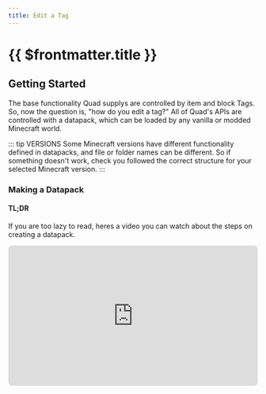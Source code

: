 ```yaml
---
title: Edit a Tag
---
```


# {{ $frontmatter.title }}

## Getting Started

The base functionality Quad supplys are controlled by item and block Tags. So, now the question is, "how do you edit a tag?" All of Quad's APIs are controlled with a datapack, which can be loaded by any vanilla or modded Minecraft world.

::: tip VERSIONS
Some Minecraft versions have different functionality defined in datapacks, and file or folder names can be different. So if something doesn't work, check you followed the correct structure for your selected Minecraft version.
:::

### Making a Datapack

#### TL;DR

If you are too lazy to read, heres a video you can watch about the steps on creating a datapack.

<iframe width="100%" style="aspect-ratio: 16 / 9; border-radius: 8px" src="https://www.youtube.com/embed/E0BLq5Ll37c" title="Making a Datapack" frameborder="0" allowfullscreen />

::: warning
Note that if you do watch the video, you will _probably_ do more than whats needed. So please only go up to them making the `data` folder, which is about 3:10 into the video. After that point, go to [Structuring a Datapack](#structuring-a-datapack).
:::

#### My tutorial

So, we need to make a datapack. Every datapack starts as a folder, with another folder and 2 files contained within. This main folder can be named anything you want, usually the name of the datapack itself in kebab-case. (`this-would-be-your-datapack-name`).

The first file you will make is probably the most important file in a datapack, this is the file that will let minecraft find and load your datapack. If for some reason you do **_not_** see your datapack in the Minecraft menu, check there isn't a mistake with this file (like spelling mistakes, the file named wrong, or missing data). The file `pack.mcmeta` contains very little information, with it using JSON formating, here you can put a description for your datapack, as well as defining the pack's "pack_format" version.

The latest version of Minecraft (as of writitng this) is 1.21.5, which uses the "pack_format" of 71. For other Minecraft versions and what "pack_format" number they use, please check the [Minecraft wiki](https://minecraft.wiki/w/Data_pack#Pack_format), it also includes any extra information like what each new "pack_format" added/changed.

```json [pack.mcmeta]
// COPY ME (and delete this line).
{
  "pack": {
    "description": "Some cool Datapack description, wow",
    "pack_format": 71
  }
}
```

The next file is an optional file, the `pack.png` which will act as a display image in the Minecraft menu. This image _needs_ to be a square to work properly in Minecraft, but its purely visual and Minecraft doesn't care if it doesn't exist or what the image is.

### Structuring a Datapack

Now we have the start of the datapack done, we need to talk about how were are going to structure this datapack to edit tags.

We will start with that last item in the main folder, a folder called `data/`, which will be placed with the `pack.mcmeta` and the `pack.png` (if you have one). So you should have these files and a data folder.

```
📂 <datapack-name>
├─ 📄 pack.mcmeta
├─ 📄 pack.png
└─ 📁 data
```

This `data` folder is where all the data of your datapack will be placed. Now in this `data` folder, you can make as many folders as you want, called whatever you want. These new folders is what will be the data's namespace, and is used at the base location for all the data related to a certain project (`<namespace>:<data>`). For example, all the Minecraft base datapack data is in the namespace of `minecraft`, so you could edit and override this data by making a folder `<datapack-name>/data/minecraft/`.

Normally, you would create a folder with your own unique namespace, however, with editing a Quad tags, you need to use the `quad` namespace (a tag would look like `quad:<tag-name>`), so create a folder called `quad` so you get `<datapack-name>/data/quad/`.

```
📂 <datapack-name>
├─ 📄 pack.mcmeta
├─ 📄 pack.png
└─ 📂 data
    ├─ 📁 quad
    └─ 📁 <your-namespace>
```

If you want to add your own namespace (we wont use this for tags, but it will be used for other data like `block_replacements`), then make another folder in `data`, and call it what you want.

::: tip
Keep the name of the namespace short, you need it to be rememberable and easy to type, as it will be used for referencing other data (such as with a tag, `<your-namespace>:<tag-name>`).
:::

#### Big Shock

Tags are placed in the `tags` folder 😱 under a namespace. And here is where it becomes different for newer versions. With 1.20.6, Minecraft changed how some of their folder names were, mostly making plural names singular (`tags/items` went to `tags/item`).

::: warning
The next folders and files we will be creating will be in the `data/quad` folder, if it is not in the folder, so if the features don't work, did you create the files in the `quad` namespace?
:::

So, the files in the `tags` folder, Quad adds 4 different types:

- Items
- Blocks
- Enchantments (removed from Minecraft versions 1.21+)
- Structures

::: code-group

```[~1.20.4]
📂 quad
└─ 📂 tags
    ├─ 📁 items
    ├─ 📁 blocks
    ├─ 📁 enchantments
    └─ 📂 worldgen
        └─ 📁 structures
```

```[1.20.6+]
📂 quad
└─ 📂 tags
    ├─ 📁 item
    ├─ 📁 block
    ├─ 📁 enchantment
    └─ 📂 worldgen
        └─ 📁 structure
```

:::

::: danger
Please make sure you used the correct Minecraft version for the names.

With Quad for Minecraft 1.21, `enchantment` are no longer available.
:::

## Finding a Tag

### Creating the File

```json [quad/tags/item/tag_name.json]
// COPY ME (and delete this line).
{
  "pack": {
    "description": "Some cool Datapack description, wow",
    "pack_format": 71
  }
}
```

## Tag Values

### Understanding JSON

### NON-Required Values

## Testing the Datapack

## Extra Information
